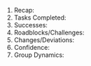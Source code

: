1. Recap:
2. Tasks Completed:
3. Successes:
4. Roadblocks/Challenges:
5. Changes/Deviations:
6. Confidence:
7. Group Dynamics:
